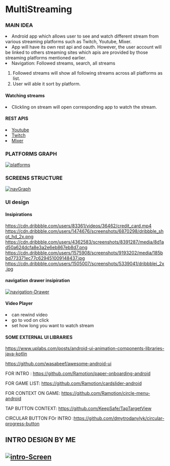 # MultiStreaming
<h3>MAIN IDEA</h3>
<li>Android app which allows user to see and watch different stream from various streaming platforms such as Twitch, Youtube, Mixer.</li>
<li>App will have its own rest api and oauth. However, the user account will be linked to others streaming sites which apis are provided by those streaming platforms
mentioned earlier.</li>
<li>Navigation: Followed streams, search, all streams</li>

1. Followed streams will show all following streams across all platforms as list.
2. User will able it sort by platform.



<h4>Watching streams</h4>
<li>Clickling on stream will open corresponding app to watch the stream.</li>


<h4>REST APIS</h4>

<li><a href="https://developers.google.com/youtube/v3">Youtube</a></li>
<li><a href="https://dev.twitch.tv/">Twitch</a></li>
<li><a href="https://dev.mixer.com/">Mixer</a></li>



<h3>PLATFORMS GRAPH</h3>
<a href="https://ibb.co/cchLBc4"><img src="https://i.ibb.co/99HtD9Q/platforms.png" alt="platforms" border="0"></a>
<h3>SCREENS STRUCTURE</h3>
<a href="https://ibb.co/H7np17B"><img src="https://i.ibb.co/Q9rjz9p/navGraph.png" alt="navGraph" border="0"></a>

<h3>UI design</h3>
<h4>Insipirations</h4>

https://cdn.dribbble.com/users/83361/videos/36462/credit_card.mp4
https://cdn.dribbble.com/users/1474676/screenshots/6870298/dribbble_shot_hd_2x.png
https://cdn.dribbble.com/users/4362583/screenshots/8391287/media/8d1ad50a624dcfa8e3a2e6eb867eb8d7.png
https://cdn.dribbble.com/users/1575908/screenshots/9193202/media/185bbd773371ec77c629451009148437.jpg
https://cdn.dribbble.com/users/1505007/screenshots/5339041/dribbblej_2x.jpg

<h4>navigation drawer insipiration</h4>

<a href="https://ibb.co/h7gQMJ0"><img src="https://i.ibb.co/tmHjhTR/navigation-Drawer.png" alt="navigation-Drawer" border="0"></a>

<h4>Video Player</h4>
<li>can rewind video</li>
<li>go to vod on click</li>
<li>set how long you want to watch stream</li>

<h4>SOME EXTERNAL UI LIBRARIES</h4>

https://www.uplabs.com/posts/android-ui-animation-components-libraries-java-kotlin

https://github.com/wasabeef/awesome-android-ui

FOR INTRO : https://github.com/Ramotion/paper-onboarding-android


FOR GAME LIST: https://github.com/Ramotion/cardslider-android

FOR CONTEXT ON GAME: https://github.com/Ramotion/circle-menu-android

TAP BUTTON CONTEXT: https://github.com/KeepSafe/TapTargetView

CIRCULAR BUTTON FOr INTRO :https://github.com/dmytrodanylyk/circular-progress-button


<h2>INTRO DESIGN BY ME<h2>
  <a href="https://ibb.co/30GSNxG"><img src="https://i.ibb.co/30GSNxG/intro-Screen.png" alt="intro-Screen" border="0" /></a>
